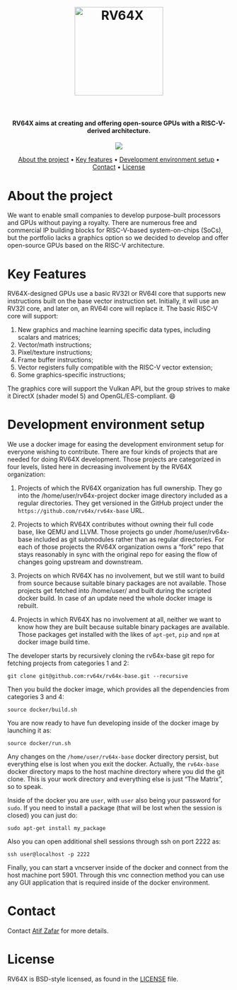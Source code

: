 <h1 align="center">
  <br>
  <a href="https://static.wixstatic.com/media/841f2a_ec3de0c290c14fddb9f4c3e90d85d9d6~mv2.png"><img src="https://static.wixstatic.com/media/841f2a_ec3de0c290c14fddb9f4c3e90d85d9d6~mv2.png" alt="RV64X" width="200"></a>  <br>
  <br>
</h1>

<h4 align="center">RV64X aims at creating and offering open-source GPUs with a RISC-V-derived architecture.</h4>

<p align="center">
  <a href="https://join.slack.com/t/rv64x/signup"></a>
  <a href="https://join.slack.com/t/rv64x/signup"><img src="https://static.wixstatic.com/media/841f2a_704ce8b0a76e42349eebbe2ba74b285c~mv2.png"></a>
</p>


<p align="center">
  <a href="#about">About the project</a> •
  <a href="#key-features">Key features</a> •
  <a href="#development-environment-setup">Development environment setup</a> •
  <a href="#contact">Contact</a> •
  <a href="#license">License</a>
</p>

# About the project
We want to enable small companies to develop purpose-built processors and GPUs without paying a royalty. There are numerous free and commercial IP building blocks for RISC-V-based system-on-chips (SoCs), but the portfolio lacks a graphics option so we decided to develop and offer open-source GPUs based on the RISC-V architecture.  

# Key Features
RV64X-designed GPUs use a basic RV32I or RV64I core that supports new instructions built on the base vector instruction set. Initially, it will use an RV32I core, and later on, an RV64I core will replace it. The basic RISC-V core will support:

1. New graphics and machine learning specific data types, including scalars and matrices;
2. Vector/math instructions; 
3. Pixel/texture instructions; 
4. Frame buffer instructions; 
5. Vector registers fully compatible with the RISC-V vector extension;
5. Some graphics-specific instructions; 

The graphics core will support the Vulkan API, but the group strives to make it DirectX (shader model 5) and OpenGL/ES-compliant. :smile:  

# Development environment setup

We use a docker image for easing the development environment setup for everyone wishing to contribute. There are four kinds of projects that are needed for doing RV64X development. Those projects are categorized in four levels, listed here in decreasing involvement by the RV64X organization:

1) Projects of which the RV64X organization has full ownership. They go into the /home/user/rv64x-project docker image directory included as a regular directories. They get versioned in the GitHub project under the ```https://github.com/rv64x/rv64x-base``` URL.

2) Projects to which RV64X contributes without owning their full code base, like QEMU and LLVM. Those projects go under /home/user/rv64x-base included as git submodules rather than as regular directories. For each of those projects the RV64X organization owns a “fork” repo that stays reasonably in sync with the original repo for easing the flow of changes going upstream and downstream.

3) Projects on which RV64X has no involvement, but we still want to build from source because suitable binary packages are not available. Those projects get fetched into /home/user/ and built during the scripted docker build. In case of an update need the whole docker image is rebuilt.

4) Projects in which RV64X has no involvement at all, neither we want to know how they are built because suitable binary packages are available. Those packages get installed with the likes of ```apt-get```, ```pip``` and ```npm``` at docker image build time.

The developer starts by recursively cloning the rv64x-base git repo for fetching projects from categories 1 and 2:

```git clone git@github.com:rv64x/rv64x-base.git --recursive```

Then you build the docker image, which provides all the dependencies from categories 3 and 4:

```source docker/build.sh```

You are now ready to have fun developing inside of the docker image by launching it as:

```source docker/run.sh```

Any changes on the ```/home/user/rv64x-base``` docker directory persist, but everything else is lost when you exit the docker. Actually, the ```rv64x-base``` docker directory maps to the host machine directory where you did the git clone. This is your work directory and everything else is just “The Matrix”, so to speak.

Inside of the docker you are ```user```, with ```user``` also being your password for ```sudo```. If you need to install a package (that will be lost when the session is closed) you can just do:

```sudo apt-get install my_package```

Also you can open additional shell sessions through ssh on port 2222 as:

```ssh user@localhost -p 2222```

Finally, you can start a vncserver inside of the docker and connect from the host machine port 5901. Through this vnc connection method you can use any GUI application that is required inside of the docker environment.

# Contact

Contact [Atif Zafar](https://github.com/atifzafar15) for more details.

# License

RV64X is BSD-style licensed, as found in the [LICENSE](LICENSE) file.
